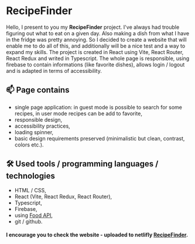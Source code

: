 # RecipeFinder

Hello, I present to you my **RecipeFinder** project. I've always had trouble figuring out what to eat on a given day. Also making a dish from what I have in the fridge was pretty annoying. So I decided to create a website that will enable me to do all of this, and additionally will be a nice test and a way to expand my skills. The project is created in React using Vite, React Router, React Redux and writed in Typescript.
The whole page is responsible, using firebase to contain informations (like favorite dishes), allows login / logout and is adapted in terms of accessibility.

## 📫 Page contains

- single page application: in guest mode is possible to search for some recipes, in user mode recipes can be add to favorite,
- responsible design,
- accessibility practices,
- loading spinner,
- basic design requirements preserved (minimalistic but clean, contrast, colors etc.).

## 🛠 Used tools / programming languages / technologies

- HTML / CSS,
- React (Vite, React Redux, React Router),
- Typescript,
- Firebase,
- using [Food API](https://www.edamam.com/),
- git / github.

#### I encourage you to check the website - uploaded to netlifly [RecipeFinder](https://toolkiit.netlify.app/).
